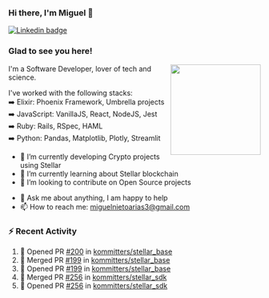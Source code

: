 ### Hi there, I'm Miguel 👋

<a href="https://linkedin.com/in/miguelnietoa/" target="_blank" rel="noopener noreferrer">
  <img src="https://img.shields.io/badge/-LinkedIn-0e76a8?style=flat-square&logo=Linkedin&logoColor=white" alt="Linkedin badge">
</a>
<!-- [![Website Badge](https://img.shields.io/badge/Website-3b5998?style=flat-square&logo=google-chrome&logoColor=white)](#notavailablenow#) 

<img src="https://i.imgur.com/tbrLrt5.gif" width=400 alt="Coding GIF" align="right"/>
-->


### Glad to see you here!
<a href="https://github.com/miguelnietoa"><img src="https://github-readme-stats.vercel.app/api?username=miguelnietoa&show_icons=true&hide_border=true&count_private=true&include_all_commits=true&theme=tokyonight" height="180em" align="right"/></a>
I'm a Software Developer, lover of tech and science. 

I've worked with the following stacks:\
➡️ Elixir: Phoenix Framework, Umbrella projects\
➡️ JavaScript: VanillaJS, React, NodeJS, Jest\
➡️ Ruby: Rails, RSpec, HAML\
➡️ Python: Pandas, Matplotlib, Plotly, Streamlit

- 🔭 I’m currently developing Crypto projects using Stellar
- 🌱 I’m currently learning about Stellar blockchain
- 👯 I’m looking to contribute on Open Source projects
<!-- 
- 😄 I just finished a Machine Learning course! 
- 🤔 I’m looking for help with ...
-->
- 💬 Ask me about anything, I am happy to help
- 📫 How to reach me: miguelnietoarias3@gmail.com

### ⚡ Recent Activity

<!--START_SECTION:activity-->
1. 💪 Opened PR [#200](https://github.com/kommitters/stellar_base/pull/200) in [kommitters/stellar_base](https://github.com/kommitters/stellar_base)
2. 🎉 Merged PR [#199](https://github.com/kommitters/stellar_base/pull/199) in [kommitters/stellar_base](https://github.com/kommitters/stellar_base)
3. 💪 Opened PR [#199](https://github.com/kommitters/stellar_base/pull/199) in [kommitters/stellar_base](https://github.com/kommitters/stellar_base)
4. 🎉 Merged PR [#256](https://github.com/kommitters/stellar_sdk/pull/256) in [kommitters/stellar_sdk](https://github.com/kommitters/stellar_sdk)
5. 💪 Opened PR [#256](https://github.com/kommitters/stellar_sdk/pull/256) in [kommitters/stellar_sdk](https://github.com/kommitters/stellar_sdk)
<!--END_SECTION:activity-->
